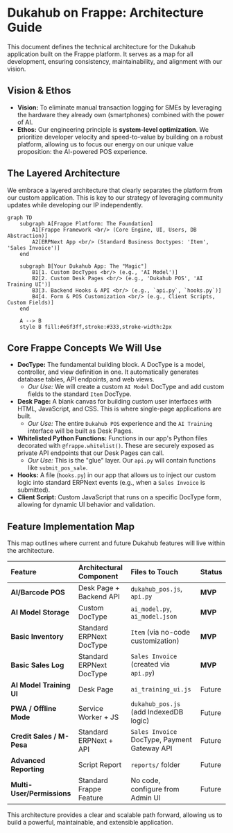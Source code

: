 # Dukahub on Frappe: Architecture Guide

This document defines the technical architecture for the Dukahub application built on the Frappe platform. It serves as a map for all development, ensuring consistency, maintainability, and alignment with our vision.

## Vision & Ethos

*   **Vision:** To eliminate manual transaction logging for SMEs by leveraging the hardware they already own (smartphones) combined with the power of AI.
*   **Ethos:** Our engineering principle is **system-level optimization**. We prioritize developer velocity and speed-to-value by building on a robust platform, allowing us to focus our energy on our unique value proposition: the AI-powered POS experience.

## The Layered Architecture

We embrace a layered architecture that clearly separates the platform from our custom application. This is key to our strategy of leveraging community updates while developing our IP independently.

```mermaid
graph TD
    subgraph A[Frappe Platform: The Foundation]
        A1[Frappe Framework <br/> (Core Engine, UI, Users, DB Abstraction)]
        A2[ERPNext App <br/> (Standard Business Doctypes: 'Item', 'Sales Invoice')]
    end

    subgraph B[Your Dukahub App: The "Magic"]
        B1[1. Custom DocTypes <br/> (e.g., 'AI Model')]
        B2[2. Custom Desk Pages <br/> (e.g., 'Dukahub POS', 'AI Training UI')]
        B3[3. Backend Hooks & API <br/> (e.g., `api.py`, `hooks.py`)]
        B4[4. Form & POS Customization <br/> (e.g., Client Scripts, Custom Fields)]
    end

    A --> B
    style B fill:#e6f3ff,stroke:#333,stroke-width:2px
```

## Core Frappe Concepts We Will Use

*   **DocType:** The fundamental building block. A DocType is a model, controller, and view definition in one. It automatically generates database tables, API endpoints, and web views.
    *   *Our Use:* We will create a custom `AI Model` DocType and add custom fields to the standard `Item` DocType.
*   **Desk Page:** A blank canvas for building custom user interfaces with HTML, JavaScript, and CSS. This is where single-page applications are built.
    *   *Our Use:* The entire `Dukahub POS` experience and the `AI Training` interface will be built as Desk Pages.
*   **Whitelisted Python Functions:** Functions in our app's Python files decorated with `@frappe.whitelist()`. These are securely exposed as private API endpoints that our Desk Pages can call.
    *   *Our Use:* This is the "glue" layer. Our `api.py` will contain functions like `submit_pos_sale`.
*   **Hooks:** A file (`hooks.py`) in our app that allows us to inject our custom logic into standard ERPNext events (e.g., when a `Sales Invoice` is submitted).
*   **Client Script:** Custom JavaScript that runs on a specific DocType form, allowing for dynamic UI behavior and validation.

## Feature Implementation Map

This map outlines where current and future Dukahub features will live within the architecture.

| Feature | Architectural Component | Files to Touch | Status |
| :--- | :--- | :--- | :--- |
| **AI/Barcode POS** | Desk Page + Backend API | `dukahub_pos.js`, `api.py` | **MVP** |
| **AI Model Storage** | Custom DocType | `ai_model.py`, `ai_model.json` | **MVP** |
| **Basic Inventory**| Standard ERPNext DocType | `Item` (via no-code customization)| **MVP** |
| **Basic Sales Log**| Standard ERPNext DocType | `Sales Invoice` (created via `api.py`) | **MVP** |
| **AI Model Training UI**| Desk Page | `ai_training_ui.js` | Future |
| **PWA / Offline Mode**| Service Worker + JS | `dukahub_pos.js` (add IndexedDB logic) | Future |
| **Credit Sales / M-Pesa**| Standard ERPNext + API | `Sales Invoice` DocType, Payment Gateway API | Future |
| **Advanced Reporting**| Script Report | `reports/` folder | Future |
| **Multi-User/Permissions**| Standard Frappe Feature | No code, configure from Admin UI | Future |

This architecture provides a clear and scalable path forward, allowing us to build a powerful, maintainable, and extensible application. 